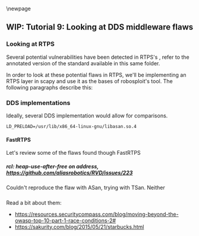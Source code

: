 \newpage

## WIP: Tutorial 9: Looking at DDS middleware flaws 

### Looking at RTPS
Several potential vulnerabilities have been detected in RTPS's , refer to the annotated version of the standard available in this same folder.

In order to look at these potential flaws in RTPS, we'll be implementing an RTPS layer in scapy and use it as the bases of robosploit's tool. The following paragraphs describe this:



### DDS implementations
Ideally, several DDS implementation would allow for comparisons.

`LD_PRELOAD=/usr/lib/x86_64-linux-gnu/libasan.so.4`

#### FastRTPS

Let's review some of the flaws found though FastRTPS

##### rcl: heap-use-after-free on address, https://github.com/aliasrobotics/RVD/issues/223

Couldn't reproduce the flaw with ASan, trying with TSan. Neither

##### <Race conditions>
Read a bit about them:
- https://resources.securitycompass.com/blog/moving-beyond-the-owasp-top-10-part-1-race-conditions-2#
- https://sakurity.com/blog/2015/05/21/starbucks.html
